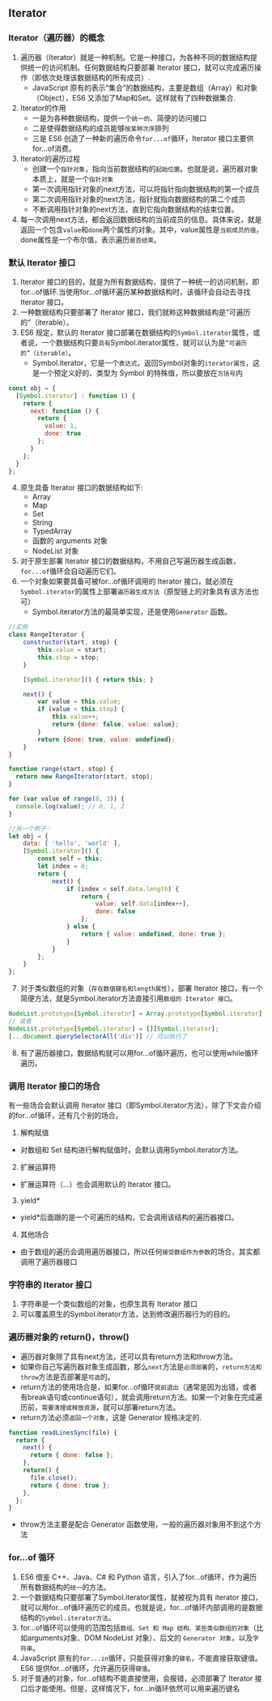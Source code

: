 ## Iterator
### Iterator（遍历器）的概念
1. 遍历器（Iterator）就是一种机制。它是一种接口，为各种不同的数据结构提供统一的访问机制。任何数据结构只要部署 Iterator 接口，就可以完成遍历操作（即依次处理该数据结构的所有成员）.
    - JavaScript 原有的表示“集合”的数据结构，主要是数组（Array）和对象（Object），ES6 又添加了Map和Set。这样就有了四种数据集合.
2. Iterator的作用
    - 一是为各种数据结构，提供一个`统一的`、简便的访问接口
    - 二是使得数据结构的成员能够`按某种次序`排列
    - 三是 ES6 创造了一种新的遍历命令`for...of`循环，Iterator 接口主要供for...of消费。
3. Iterator的遍历过程
    - 创建一个`指针对象`，指向当前数据结构的`起始位置`。也就是说，遍历器对象本质上，就是一个`指针对象`
    - 第一次调用指针对象的next方法，可以将指针指向数据结构的第一个成员
    - 第二次调用指针对象的next方法，指针就指向数据结构的第二个成员
    - 不断调用指针对象的next方法，直到它指向数据结构的结束位置。
4. 每一次调用next方法，都会返回数据结构的当前成员的信息。具体来说，就是返回一个包含`value`和`done`两个属性的对象。其中，value属性是`当前成员的值`，done属性是一个布尔值，表示遍历`是否结束`。

### 默认 Iterator 接口
1. Iterator 接口的目的，就是为所有数据结构，提供了一种统一的访问机制，即for...of循环.当使用for...of循环遍历某种数据结构时，该循环会自动去寻找 Iterator 接口。
2. 一种数据结构只要部署了 Iterator 接口，我们就称这种数据结构是“可遍历的”（iterable）。
3. ES6 规定，默认的 Iterator 接口部署在数据结构的`Symbol.iterator`属性，或者说，一个数据结构只要`具有`Symbol.iterator属性，就可以认为是`“可遍历的”（iterable）`。
    - Symbol.iterator，它是一个`表达式`，返回Symbol对象的`iterator属性`，这是一个预定义好的、类型为 Symbol 的特殊值，所以要放在`方括号`内
````javascript
const obj = {
  [Symbol.iterator] : function () {
    return {
      next: function () {
        return {
          value: 1,
          done: true
        };
      }
    };
  }
};
````
4. 原生具备 Iterator 接口的数据结构如下:
    - Array
    - Map
    - Set
    - String
    - TypedArray
    - 函数的 arguments 对象
    - NodeList 对象
5. 对于原生部署 Iterator 接口的数据结构，不用自己写遍历器生成函数，`for...of`循环会自动遍历它们。
6. 一个对象如果要具备可被for...of循环调用的 Iterator 接口，就必须在`Symbol.iterator`的属性上部署`遍历器生成方法`（原型链上的对象具有该方法也可）
    - Symbol.iterator方法的最简单实现，还是使用`Generator` 函数。
````javascript
//实例
class RangeIterator {
    constructor(start, stop) {
        this.value = start;
        this.stop = stop;
    }

    [Symbol.iterator]() { return this; }

    next() {
        var value = this.value;
        if (value < this.stop) {
            this.value++;
            return {done: false, value: value};
        }
        return {done: true, value: undefined};
    }
}

function range(start, stop) {
  return new RangeIterator(start, stop);
}

for (var value of range(0, 3)) {
  console.log(value); // 0, 1, 2
}

//另一个例子：
let obj = {
    data: [ 'hello', 'world' ],
    [Symbol.iterator]() {
        const self = this;
        let index = 0;
        return {
            next() {
                if (index < self.data.length) {
                    return {
                        value: self.data[index++],
                        done: false
                    };
                } else {
                    return { value: undefined, done: true };
                }
            }
        };
    }
};
````
7. 对于类似数组的对象（`存在数值键名和length属性`），部署 Iterator 接口，有一个简便方法，就是Symbol.iterator方法直接引用`数组的 Iterator 接口`。
````javascript
NodeList.prototype[Symbol.iterator] = Array.prototype[Symbol.iterator];
// 或者
NodeList.prototype[Symbol.iterator] = [][Symbol.iterator];
[...document.querySelectorAll('div')] // 可以执行了
````
8. 有了遍历器接口，数据结构就可以用for...of循环遍历，也可以使用while循环遍历。

### 调用 Iterator 接口的场合
有一些场合会默认调用 Iterator 接口（即Symbol.iterator方法），除了下文会介绍的for...of循环，还有几个别的场合。
1. 解构赋值
- 对数组和 Set 结构进行解构赋值时，会默认调用Symbol.iterator方法。
2. 扩展运算符
- 扩展运算符（...）也会调用默认的 Iterator 接口。
3. yield*
- yield*后面跟的是一个可遍历的结构，它会调用该结构的遍历器接口。
4. 其他场合
- 由于数组的遍历会调用遍历器接口，所以任何`接受数组作为参数`的场合，其实都调用了遍历器接口

### 字符串的 Iterator 接口
1. 字符串是一个类似数组的对象，也原生具有 Iterator 接口
2. 可以覆盖原生的Symbol.iterator方法，达到修改遍历器行为的目的。

### 遍历器对象的 return()，throw() 
- 遍历器对象除了具有next方法，还可以具有return方法和throw方法。
- 如果你自己写遍历器对象生成函数，那么`next`方法是`必须部署`的，`return方法和throw`方法是否部署是`可选`的。
- return方法的使用场合是，如果for...of循环`提前退出`（通常是因为出错，或者有break语句或continue语句），就会调用return方法。如果一个对象在完成遍历前，`需要清理或释放资源`，就可以部署return方法。
- return方法必须`返回一个对象`，这是 Generator 规格决定的.
````javascript
function readLinesSync(file) {
  return {
    next() {
      return { done: false };
    },
    return() {
      file.close();
      return { done: true };
    },
  };
}
````
- throw方法主要是配合 Generator 函数使用，一般的遍历器对象用不到这个方法

### for...of 循环
1. ES6 借鉴 C++、Java、C# 和 Python 语言，引入了for...of循环，作为遍历所有数据结构的`统一`的方法。
2. 一个数据结构只要部署了Symbol.iterator属性，就被视为具有 iterator 接口，就可以用for...of循环遍历它的成员。也就是说，for...of循环内部调用的是数据结构的`Symbol.iterator方法`。
3. for...of循环可以使用的范围包括`数组、Set 和 Map 结构、某些类似数组的对象`（比如arguments对象、DOM NodeList 对象）、后文的 `Generator 对象`，以及`字符串`。
4. JavaScript 原有的`for...in`循环，只能获得对象的`键名`，不能直接获取键值。ES6 提供for...of循环，允许遍历获得`键值`。
5. 对于普通的对象，for...of结构不能直接使用，会报错，必须部署了 Iterator 接口后才能使用。但是，这样情况下，for...in循环依然可以用来遍历键名